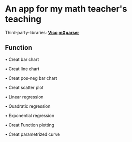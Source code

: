# An app for my math teacher's teaching

Third-party-libraries: **[Vico](https://www.patrykandpatrick.com/vico/guide/stable)** **[mXparser](https://mathparser.org/)**

## Function

• Creat bar chart

• Creat line chart

• Creat pos-neg bar chart

• Creat scatter plot

• Linear regression

• Quadratic regression

• Exponential regression

• Creat Function plotting

• Creat parametrized curve

